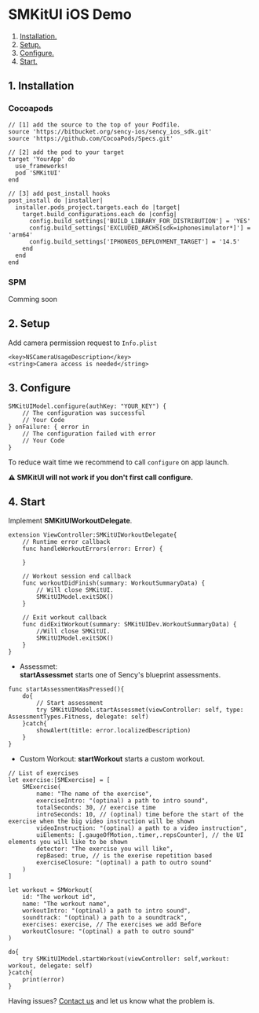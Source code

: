 # SMKitUI iOS Demo

1. [ Installation. ](#inst)
2. [ Setup. ](#setup)
3. [ Configure. ](#conf)
4. [ Start. ](#start)

<a name="inst"></a>
## 1. Installation

### Cocoapods
```
// [1] add the source to the top of your Podfile.
source 'https://bitbucket.org/sency-ios/sency_ios_sdk.git'
source 'https://github.com/CocoaPods/Specs.git'

// [2] add the pod to your target
target 'YourApp' do
  use_frameworks!
  pod 'SMKitUI'
end

// [3] add post_install hooks
post_install do |installer|
  installer.pods_project.targets.each do |target|
    target.build_configurations.each do |config|
      config.build_settings['BUILD_LIBRARY_FOR_DISTRIBUTION'] = 'YES'
      config.build_settings['EXCLUDED_ARCHS[sdk=iphonesimulator*]'] = 'arm64'
      config.build_settings['IPHONEOS_DEPLOYMENT_TARGET'] = '14.5'
    end
  end
end

```

### SPM

Comming soon

<a name="setup"></a>
## 2. Setup
Add camera permission request to `Info.plist`
```
<key>NSCameraUsageDescription</key>
<string>Camera access is needed</string>
```

<a name="conf"></a>
## 3. Configure
```
SMKitUIModel.configure(authKey: "YOUR_KEY") {
    // The configuration was successful
    // Your Code
} onFailure: { error in
    // The configuration failed with error
    // Your Code
}
```
To reduce wait time we recommend to call `configure` on app launch.

**⚠️ SMKitUI will not work if you don't first call configure.**

<a name="start"></a>
## 4. Start
Implement **SMKitUIWorkoutDelegate**.
```
extension ViewController:SMKitUIWorkoutDelegate{
    // Runtime error callback
    func handleWorkoutErrors(error: Error) {
        
    }

    // Workout session end callback
    func workoutDidFinish(summary: WorkoutSummaryData) {
        // Will close SMKitUI.
        SMKitUIModel.exitSDK()
    }

    // Exit workout callback
    func didExitWorkout(summary: SMKitUIDev.WorkoutSummaryData) {
        //Will close SMKitUI.
        SMKitUIModel.exitSDK()
    }
}
```
    
- Assessmet:  
**startAssessmet** starts one of Sency's blueprint assessments.
```
func startAssessmentWasPressed(){
    do{
        // Start assessment
        try SMKitUIModel.startAssessmet(viewController: self, type: AssessmentTypes.Fitness, delegate: self)
    }catch{
        showAlert(title: error.localizedDescription)
    }
}
```

- Custom Workout:
**startWorkout** starts a custom workout.
```
// List of exercises
let exercise:[SMExercise] = [
    SMExercise(
        name: "The name of the exercise",
        exerciseIntro: "(optinal) a path to intro sound",
        totalSeconds: 30, // exercise time
        introSeconds: 10, // (optinal) time before the start of the exercise when the big video instruction will be shown
        videoInstruction: "(optinal) a path to a video instruction",
        uiElements: [.gaugeOfMotion,.timer,.repsCounter], // the UI elements you will like to be shown
        detector: "The exercise you will like",
        repBased: true, // is the exerise repetition based
        exerciseClosure: "(optinal) a path to outro sound"
    )
]

let workout = SMWorkout(
    id: "The workout id",
    name: "The workout name",
    workoutIntro: "(optinal) a path to intro sound",
    soundtrack: "(optinal) a path to a soundtrack",
    exercises: exercise, // The exercises we add Before
    workoutClosure: "(optinal) a path to outro sound"
)

do{
    try SMKitUIModel.startWorkout(viewController: self,workout: workout, delegate: self)
}catch{
    print(error)
}
```

Having issues? [Contact us](support@sency.ai) and let us know what the problem is.
